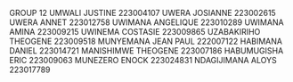 GROUP 12 
UMWALI JUSTINE  223004107
UWERA JOSIANNE  223002615
UWERA ANNET   223012758
UWIMANA ANGELIQUE  223010289
UWIMANA AMINA  223009215
UWINEMA COSTASIE  223009865
UZABAKIRIHO THEOGENE 223009518
MUNYEMANA JEAN PAUL 222007122
HABIMANA DANIEL 223014721
MANISHIMWE THEOGENE 223007186
HABUMUGISHA ERIC  223009063
MUNEZERO ENOCK 223024831
NDAGIJIMANA ALOYS  223017789

